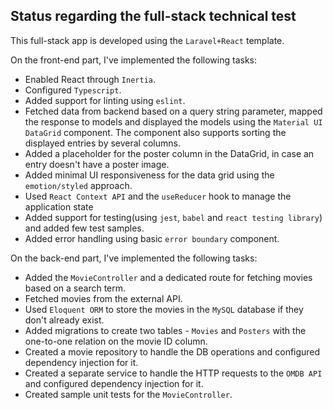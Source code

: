 ## Status regarding the full-stack technical test

This full-stack app is developed using the `Laravel+React` template.

On the front-end part, I've implemented the following tasks:

- Enabled React through `Inertia`.
- Configured `Typescript`.
- Added support for linting using `eslint`.
- Fetched data from backend based on a query string parameter, mapped the response to models and displayed the models using the `Material UI DataGrid` component. The component also supports sorting the displayed entries by several columns.
- Added a placeholder for the poster column in the DataGrid, in case an entry doesn't have a poster image.
- Added minimal UI responsiveness for the data grid using the `emotion/styled` approach.
- Used `React Context API` and the `useReducer` hook to manage the application state
- Added support for testing(using `jest`, `babel` and `react testing library`) and added few test samples.
- Added error handling using basic `error boundary` component.

On the back-end part, I've implemented the following tasks:
- Added the `MovieController` and a dedicated route for fetching movies based on a search term.
- Fetched movies from the external API.
- Used `Eloquent ORM` to store the movies in the `MySQL` database if they don't already exist.
- Added migrations to create two tables - `Movies` and `Posters` with the one-to-one relation on the movie ID column.
- Created a movie repository to handle the DB operations and configured dependency injection for it.
- Created a separate service to handle the HTTP requests to the `OMDB API` and configured dependency injection for it.
- Created sample unit tests for the `MovieController`.


